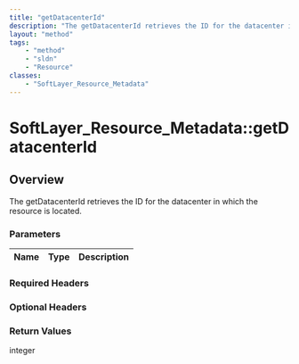 ```yaml
---
title: "getDatacenterId"
description: "The getDatacenterId retrieves the ID for the datacenter in which the resource is located."
layout: "method"
tags:
    - "method"
    - "sldn"
    - "Resource"
classes:
    - "SoftLayer_Resource_Metadata"
---
```

# SoftLayer_Resource_Metadata::getDatacenterId
## Overview 
The getDatacenterId retrieves the ID for the datacenter in which the resource is located.

### Parameters 
|Name | Type | Description |
| --- | --- | --- |


### Required Headers

### Optional Headers

### Return Values
integer
